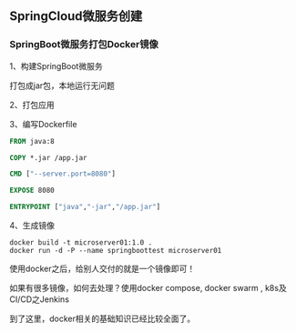 ## SpringCloud微服务创建

### SpringBoot微服务打包Docker镜像

1、构建SpringBoot微服务

打包成jar包，本地运行无问题

2、打包应用

3、编写Dockerfile

```dockerfile
FROM java:8

COPY *.jar /app.jar

CMD ["--server.port=8080"]

EXPOSE 8080

ENTRYPOINT ["java","-jar","/app.jar"]
```

4、生成镜像

```
docker build -t microserver01:1.0 .
docker run -d -P --name springboottest microserver01
```

使用docker之后，给别人交付的就是一个镜像即可！

如果有很多镜像，如何去处理？使用docker compose, docker swarm , k8s及CI/CD之Jenkins

到了这里，docker相关的基础知识已经比较全面了。

